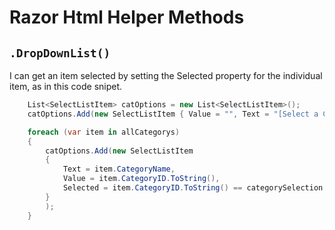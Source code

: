 # Razor Html Helper Methods

## `.DropDownList()`

I can get an item selected by setting the Selected property for the individual item, as in this code snipet. 

```csharp
    List<SelectListItem> catOptions = new List<SelectListItem>();
    catOptions.Add(new SelectListItem { Value = "", Text = "[Select a Category]" });

    foreach (var item in allCategorys)
    {
        catOptions.Add(new SelectListItem
        {
            Text = item.CategoryName,
            Value = item.CategoryID.ToString(),
            Selected = item.CategoryID.ToString() == categorySelection
        }
        );
    }
```
